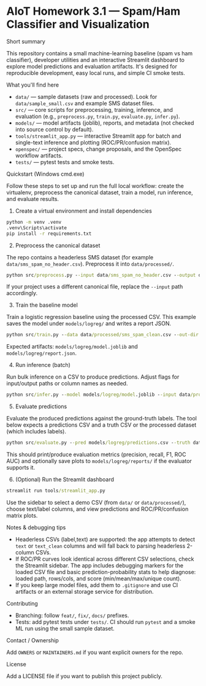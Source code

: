 # AIoT Homework 3.1 — Spam/Ham Classifier and Visualization

Short summary

This repository contains a small machine-learning baseline (spam vs ham classifier), developer utilities and an interactive Streamlit dashboard to explore model predictions and evaluation artifacts. It's designed for reproducible development, easy local runs, and simple CI smoke tests.

What you'll find here

- `data/` — sample datasets (raw and processed). Look for `data/sample_small.csv` and example SMS dataset files.
- `src/` — core scripts for preprocessing, training, inference, and evaluation (e.g., `preprocess.py`, `train.py`, `evaluate.py`, `infer.py`).
- `models/` — model artifacts (joblib), reports, and metadata (not checked into source control by default).
- `tools/streamlit_app.py` — interactive Streamlit app for batch and single-text inference and plotting (ROC/PR/confusion matrix).
- `openspec/` — project specs, change proposals, and the OpenSpec workflow artifacts.
- `tests/` — pytest tests and smoke tests.

Quickstart (Windows cmd.exe)

Follow these steps to set up and run the full local workflow: create the virtualenv, preprocess the canonical dataset, train a model, run inference, and evaluate results.

1) Create a virtual environment and install dependencies

```bat
python -m venv .venv
.venv\Scripts\activate
pip install -r requirements.txt
```

2) Preprocess the canonical dataset

The repo contains a headerless SMS dataset (for example `data/sms_spam_no_header.csv`). Preprocess it into `data/processed/`.

```bat
python src/preprocess.py --input data/sms_spam_no_header.csv --output data/processed/sms_spam_clean.csv
```

If your project uses a different canonical file, replace the `--input` path accordingly.

3) Train the baseline model

Train a logistic regression baseline using the processed CSV. This example saves the model under `models/logreg/` and writes a report JSON.

```bat
python src/train.py --data data/processed/sms_spam_clean.csv --out-dir models/logreg --cv 2 --seed 42
```

Expected artifacts: `models/logreg/model.joblib` and `models/logreg/report.json`.

4) Run inference (batch)

Run bulk inference on a CSV to produce predictions. Adjust flags for input/output paths or column names as needed.

```bat
python src/infer.py --model models/logreg/model.joblib --input data/processed/sms_spam_clean.csv --output models/logreg/predictions.csv
```

5) Evaluate predictions

Evaluate the produced predictions against the ground-truth labels. The tool below expects a predictions CSV and a truth CSV or the processed dataset (which includes labels).

```bat
python src/evaluate.py --pred models/logreg/predictions.csv --truth data/processed/sms_spam_clean.csv
```

This should print/produce evaluation metrics (precision, recall, F1, ROC AUC) and optionally save plots to `models/logreg/reports/` if the evaluator supports it.

6) (Optional) Run the Streamlit dashboard

```bat
streamlit run tools/streamlit_app.py
```

Use the sidebar to select a demo CSV (from `data/` or `data/processed/`), choose text/label columns, and view predictions and ROC/PR/confusion matrix plots.

Notes & debugging tips

- Headerless CSVs (label,text) are supported: the app attempts to detect `text` or `text_clean` columns and will fall back to parsing headerless 2-column CSVs.
- If ROC/PR curves look identical across different CSV selections, check the Streamlit sidebar. The app includes debugging markers for the loaded CSV file and basic prediction-probability stats to help diagnose: loaded path, rows/cols, and score (min/mean/max/unique count).
- If you keep large model files, add them to `.gitignore` and use CI artifacts or an external storage service for distribution.

Contributing

- Branching: follow `feat/`, `fix/`, `docs/` prefixes.
- Tests: add pytest tests under `tests/`. CI should run `pytest` and a smoke ML run using the small sample dataset.

Contact / Ownership

Add `OWNERS` or `MAINTAINERS.md` if you want explicit owners for the repo.

License

Add a LICENSE file if you want to publish this project publicly.
